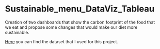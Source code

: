 # Sustainable_menu_DataViz_Tableau
Creation of two dashboards that show the carbon footprint of the food that we eat and propose some changes that would make our diet more sustainable.

[Here](https://ourworldindata.org/food-choice-vs-eating-local) you can find the dataset that I used for this project.
